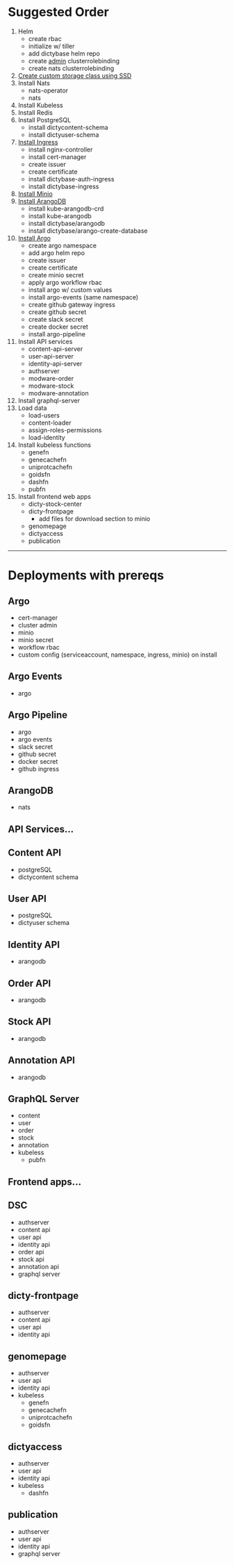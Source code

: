 # Suggested Order

1. Helm
   - create rbac
   - initialize w/ tiller
   - add dictybase helm repo
   - create [admin](admin.md) clusterrolebinding
   - create nats clusterrolebinding
2. [Create custom storage class using SSD](storageclass.md)
3. Install Nats
   - nats-operator
   - nats
4. Install Kubeless
5. Install Redis
6. Install PostgreSQL
   - install dictycontent-schema
   - install dictyuser-schema
7. [Install Ingress](ingress.md)
   - install nginx-controller
   - install cert-manager
   - create issuer
   - create certificate
   - install dictybase-auth-ingress
   - install dictybase-ingress
8. [Install Minio](minio.md)
9. [Install ArangoDB](arangodb.md)
   - install kube-arangodb-crd
   - install kube-arangodb
   - install dictybase/arangodb
   - install dictybase/arango-create-database
10. [Install Argo](argoevents.md)
    - create argo namespace
    - add argo helm repo
    - create issuer
    - create certificate
    - create minio secret
    - apply argo workflow rbac
    - install argo w/ custom values
    - install argo-events (same namespace)
    - create github gateway ingress
    - create github secret
    - create slack secret
    - create docker secret
    - install argo-pipeline
11. Install API services
    - content-api-server
    - user-api-server
    - identity-api-server
    - authserver
    - modware-order
    - modware-stock
    - modware-annotation
12. Install graphql-server
13. Load data
    - load-users
    - content-loader
    - assign-roles-permissions
    - load-identity
14. Install kubeless functions
    - genefn
    - genecachefn
    - uniprotcachefn
    - goidsfn
    - dashfn
    - pubfn
15. Install frontend web apps
    - dicty-stock-center
    - dicty-frontpage
      - add files for download section to minio
    - genomepage
    - dictyaccess
    - publication

---

# Deployments with prereqs

## Argo

- cert-manager
- cluster admin
- minio
- minio secret
- workflow rbac
- custom config (serviceaccount, namespace, ingress, minio) on install

## Argo Events

- argo

## Argo Pipeline

- argo
- argo events
- slack secret
- github secret
- docker secret
- github ingress

## ArangoDB

- nats

## API Services...

## Content API

- postgreSQL
- dictycontent schema

## User API

- postgreSQL
- dictyuser schema

## Identity API

- arangodb

## Order API

- arangodb

## Stock API

- arangodb

## Annotation API

- arangodb

## GraphQL Server

- content
- user
- order
- stock
- annotation
- kubeless
  - pubfn

## Frontend apps...

## DSC

- authserver
- content api
- user api
- identity api
- order api
- stock api
- annotation api
- graphql server

## dicty-frontpage

- authserver
- content api
- user api
- identity api

## genomepage

- authserver
- user api
- identity api
- kubeless
  - genefn
  - genecachefn
  - uniprotcachefn
  - goidsfn

## dictyaccess

- authserver
- user api
- identity api
- kubeless
  - dashfn

## publication

- authserver
- user api
- identity api
- graphql server
